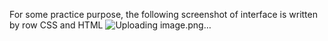 For some practice purpose, the following screenshot of interface is written by row CSS and HTML
![Uploading image.png…]()
